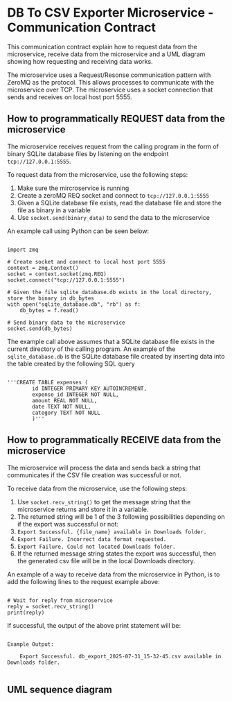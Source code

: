 # DB To CSV Exporter Microservice - Communication Contract

This communication contract explain how to request data from the microservice, receive data from the microservice and a UML diagram showing how requesting and receiving data works.

The microservice uses a Request/Resonse communication pattern with ZeroMQ as the protocol. This allows processes to communicate with the microservice over TCP. The microservice uses a socket connection that sends and receives on local host port 5555.

## How to programmatically REQUEST data from the microservice
The microservice receives request from the calling program in the form of binary SQLite database files by listening on the endpoint `tcp://127.0.0.1:5555`.

To request data from the microservice, use the following steps:
1. Make sure the mircroservice is running
2. Create a zeroMQ REQ socket and connect to `tcp://127.0.0.1:5555`
3. Given a SQLite database file exists, read the database file and store the file as binary in a variable
4. Use `socket.send(binary_data)` to send the data to the microservice

An example call using Python can be seen below:

<pre lang="python"><code>
import zmq

# Create socket and connect to local host port 5555
context = zmq.Context()
socket = context.socket(zmq.REQ)
socket.connect("tcp://127.0.0.1:5555")

# Given the file sqlite_database.db exists in the local directory, store the binary in db_bytes
with open("sqlite_database.db", "rb") as f:
    db_bytes = f.read()

# Send binary data to the microservice
socket.send(db_bytes)
</code></pre>

The example call above assumes that a SQLite database file exists in the current directory of the calling program. An example of the `sqlite_database.db` is the SQLite database file created by inserting data into the table created by the following SQL query

<pre lang="sql"><code>
'''CREATE TABLE expenses (
        id INTEGER PRIMARY KEY AUTOINCREMENT,
        expense_id INTEGER NOT NULL,
        amount REAL NOT NULL,
        date TEXT NOT NULL,
        category TEXT NOT NULL
        )'''
</code></pre>


## How to programmatically RECEIVE data from the microservice
The microservice will process the data and sends back a string that communicates if the CSV file creation was successful or not.

To receive data from the microservice, use the following steps:
1. Use `socket.recv_string()` to get the message string that the microservice returns and store it in a variable.
2. The returned string will be 1 of the 3 following possibilities depending on if the export was successful or not:
  1. `Export Successful. {file_name} available in Downloads folder.`
  2. `Export Failure. Incorrect data format requested.`
  3. `Export Failure. Could not located Downloads folder.`
3. If the returned message string states the export was successful, then the generated csv file will be in the local Downloads directory.

An example of a way to receive data from the microservice in Python, is to add the following lines to the request example above:

<pre lang="python"><code>
# Wait for reply from microservice
reply = socket.recv_string()
print(reply)
</code></pre>

If successful, the output of the above print statement will be:

<pre><code>
Example Output:
    
    Export Successful. db_export_2025-07-31_15-32-45.csv available in Downloads folder.
    
</code></pre>

## UML sequence diagram 
